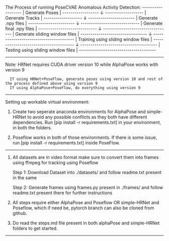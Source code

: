 The Process of running PoseCVAE Anomalous Activity Detection:
						        ------------------
						        | Generate Poses |
						        ------------------
								↓
						       -------------------
						       | Generate Tracks |
						       -------------------
								↓
						      -----------------------
						      | Generate .npy files |
						      -----------------------
								↓
						  -----------------------------
						  | Generate final .npy files |
						  -----------------------------
								↓
						 ---------------------------------
						 | Generate sliding window files |
						 ---------------------------------
								↓
					      ---------------------------------------
					      | Training using sliding window files |
					      ---------------------------------------
								↓
					       --------------------------------------
					       | Testing using sliding window files |
					       --------------------------------------


-------------------------------------------------------------------------------------------------------------------------------------------
Note: HRNet requires CUDA driver version 10 while AlphaPose works with version 9

      If using HRNet+PoseFlow, generate poses using version 10 and rest of the process defined above using version 9
      If using AlphaPose+PoseFlow, do everything using version 9
-------------------------------------------------------------------------------------------------------------------------------------------
Setting up workable virtual environment:

1) Create two seperate anaconda environments for AlphaPose and simple-HRNet to avoid any possible conflicts as they both have different dependencies. Run [pip install -r requirements.txt] in your environment, in both the folders.

2) Poseflow works in both of those environments. If there is some issue, run [pip install -r requirements.txt] inside PoseFlow.
-------------------------------------------------------------------------------------------------------------------------------------------

1) All datasets are in video format make sure to convert them into frames using ffmpeg for tracking using Poseflow

	Step 1: Download Dataset into ./datasets/ and follow readme.txt present in the same

	Step 2: Generate frames using frames.py present in ./frames/ and follow readme.txt present there for further instructions

2) All steps require either AlphaPose and Poseflow OR simple-HRNet and Poseflow, which if need be, pytorch branch can also be cloned from github.

3) Do read the steps.md file present in both alphaPose and simple-HRNet folders to get started.
-------------------------------------------------------------------------------------------------------------------------------------------


